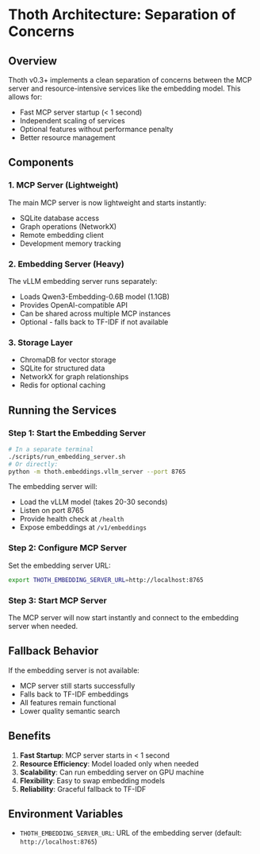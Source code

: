 # Thoth Architecture: Separation of Concerns

## Overview

Thoth v0.3+ implements a clean separation of concerns between the MCP server and resource-intensive services like the embedding model. This allows for:

- Fast MCP server startup (< 1 second)
- Independent scaling of services
- Optional features without performance penalty
- Better resource management

## Components

### 1. MCP Server (Lightweight)
The main MCP server is now lightweight and starts instantly:
- SQLite database access
- Graph operations (NetworkX)
- Remote embedding client
- Development memory tracking

### 2. Embedding Server (Heavy)
The vLLM embedding server runs separately:
- Loads Qwen3-Embedding-0.6B model (1.1GB)
- Provides OpenAI-compatible API
- Can be shared across multiple MCP instances
- Optional - falls back to TF-IDF if not available

### 3. Storage Layer
- ChromaDB for vector storage
- SQLite for structured data
- NetworkX for graph relationships
- Redis for optional caching

## Running the Services

### Step 1: Start the Embedding Server
```bash
# In a separate terminal
./scripts/run_embedding_server.sh
# Or directly:
python -m thoth.embeddings.vllm_server --port 8765
```

The embedding server will:
- Load the vLLM model (takes 20-30 seconds)
- Listen on port 8765
- Provide health check at `/health`
- Expose embeddings at `/v1/embeddings`

### Step 2: Configure MCP Server
Set the embedding server URL:
```bash
export THOTH_EMBEDDING_SERVER_URL=http://localhost:8765
```

### Step 3: Start MCP Server
The MCP server will now start instantly and connect to the embedding server when needed.

## Fallback Behavior

If the embedding server is not available:
- MCP server still starts successfully
- Falls back to TF-IDF embeddings
- All features remain functional
- Lower quality semantic search

## Benefits

1. **Fast Startup**: MCP server starts in < 1 second
2. **Resource Efficiency**: Model loaded only when needed
3. **Scalability**: Can run embedding server on GPU machine
4. **Flexibility**: Easy to swap embedding models
5. **Reliability**: Graceful fallback to TF-IDF

## Environment Variables

- `THOTH_EMBEDDING_SERVER_URL`: URL of the embedding server (default: `http://localhost:8765`)